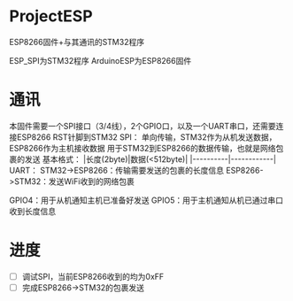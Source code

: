 # ProjectESP

ESP8266固件+与其通讯的STM32程序

ESP_SPI为STM32程序
ArduinoESP为ESP8266固件

# 通讯
本固件需要一个SPI接口（3/4线），2个GPIO口，以及一个UART串口，还需要连接ESP8266 RST针脚到STM32
SPI：
单向传输，STM32作为从机发送数据，ESP8266作为主机接收数据
用于STM32到ESP8266的数据传输，也就是网络包裹的发送
基本格式：
|长度(2byte)|数据(<512byte)|
|----------|------------|
UART：
STM32->ESP8266：传输需要发送的包裹的长度信息
ESP8266->STM32：发送WiFi收到的网络包裹

GPIO4：用于从机通知主机已准备好发送
GPIO5：用于主机通知从机已通过串口收到长度信息

# 进度
- [ ] 调试SPI，当前ESP8266收到的均为0xFF
- [ ] 完成ESP8266->STM32的包裹发送
